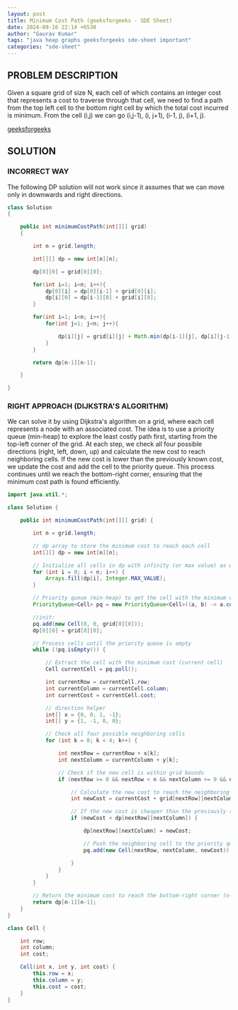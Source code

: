 ```yaml
---
layout: post
title: Minimum Cost Path (geeksforgeeks - SDE Sheet)
date: 2024-09-16 22:14 +0530
author: "Gaurav Kumar"
tags: "java heap graphs geeksforgeeks sde-sheet important"
categories: "sde-sheet"
---
```


## PROBLEM DESCRIPTION

Given a square grid of size N, each cell of which contains an integer cost that represents a cost to traverse through that cell, we need to find a path from the top left cell to the bottom right cell by which the total cost incurred is minimum.
From the cell (i,j) we can go (i,j-1), (i, j+1), (i-1, j), (i+1, j).

[geeksforgeeks](https://www.geeksforgeeks.org/problems/minimum-cost-path3833/1?page=7)

## SOLUTION

### INCORRECT WAY

The following DP solution will not work since it assumes that we can move only in downwards and right directions.

```java
class Solution
{

    public int minimumCostPath(int[][] grid)
    {

        int n = grid.length;

        int[][] dp = new int[n][n];

        dp[0][0] = grid[0][0];

        for(int i=1; i<n; i++){
            dp[0][i] = dp[0][i-1] + grid[0][i];
            dp[i][0] = dp[i-1][0] + grid[i][0];
        }

        for(int i=1; i<n; i++){
            for(int j=1; j<n; j++){

                dp[i][j] = grid[i][j] + Math.min(dp[i-1][j], dp[i][j-1]);
            }
        }

        return dp[n-1][n-1];

    }

}
```

### RIGHT APPROACH (DIJKSTRA'S ALGORITHM)

We can solve it by using Dijkstra's algorithm on a grid, where each cell represents a node with an associated cost. The idea is to use a priority queue (min-heap) to explore the least costly path first, starting from the top-left corner of the grid. At each step, we check all four possible directions (right, left, down, up) and calculate the new cost to reach neighboring cells. If the new cost is lower than the previously known cost, we update the cost and add the cell to the priority queue. This process continues until we reach the bottom-right corner, ensuring that the minimum cost path is found efficiently.

```java
import java.util.*;

class Solution {

    public int minimumCostPath(int[][] grid) {

        int n = grid.length;

        // dp array to store the minimum cost to reach each cell
        int[][] dp = new int[n][n];

        // Initialize all cells in dp with infinity (or max value) as we want to minimize cost
        for (int i = 0; i < n; i++) {
            Arrays.fill(dp[i], Integer.MAX_VALUE);
        }

        // Priority queue (min-heap) to get the cell with the minimum cost at each step
        PriorityQueue<Cell> pq = new PriorityQueue<Cell>((a, b) -> a.cost - b.cost);

        //init:
        pq.add(new Cell(0, 0, grid[0][0]));
        dp[0][0] = grid[0][0];

        // Process cells until the priority queue is empty
        while (!pq.isEmpty()) {

            // Extract the cell with the minimum cost (current cell)
            Cell currentCell = pq.poll();

            int currentRow = currentCell.row;
            int currentColumn = currentCell.column;
            int currentCost = currentCell.cost;

            // direction helper
            int[] x = {0, 0, 1, -1};
            int[] y = {1, -1, 0, 0};

            // Check all four possible neighboring cells
            for (int k = 0; k < 4; k++) {

                int nextRow = currentRow + x[k];
                int nextColumn = currentColumn + y[k];

                // Check if the new cell is within grid bounds
                if (nextRow >= 0 && nextRow < n && nextColumn >= 0 && nextColumn < n) {

                    // Calculate the new cost to reach the neighboring cell
                    int newCost = currentCost + grid[nextRow][nextColumn];

                    // If the new cost is cheaper than the previously recorded cost, update it
                    if (newCost < dp[nextRow][nextColumn]) {

                        dp[nextRow][nextColumn] = newCost;

                        // Push the neighboring cell to the priority queue
                        pq.add(new Cell(nextRow, nextColumn, newCost));

                    }
                }
            }
        }

        // Return the minimum cost to reach the bottom-right corner (n-1, n-1)
        return dp[n-1][n-1];
    }
}

class Cell {

    int row;
    int column;
    int cost;

    Cell(int x, int y, int cost) {
        this.row = x;
        this.column = y;
        this.cost = cost;
    }
}
```
